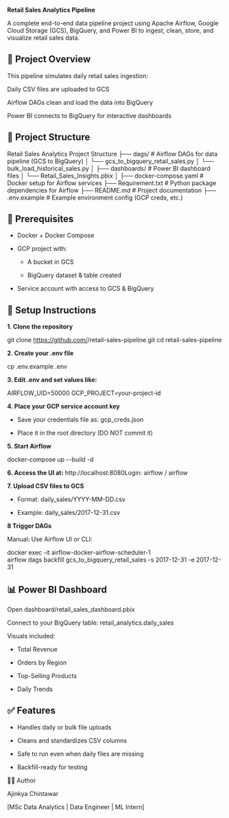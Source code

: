 **Retail Sales Analytics Pipeline**

A complete end-to-end data pipeline project using Apache Airflow, Google Cloud Storage (GCS), BigQuery, and Power BI to ingest, clean, store, and visualize retail sales data.

## 🚀 Project Overview

This pipeline simulates daily retail sales ingestion:

Daily CSV files are uploaded to GCS

Airflow DAGs clean and load the data into BigQuery

Power BI connects to BigQuery for interactive dashboards

## 📁 Project Structure

Retail Sales Analytics Project Structure
├── dags/                          # Airflow DAGs for data pipeline (GCS to BigQuery)
│   └── gcs_to_bigquery_retail_sales.py
│   └── bulk_load_historical_sales.py
│
├── dashboards/                    # Power BI dashboard files
│   └── Retail_Sales_Insights.pbix
│
├── docker-compose.yaml           # Docker setup for Airflow services
├── Requirement.txt               # Python package dependencies for Airflow
├── README.md                     # Project documentation
├── .env.example                  # Example environment config (GCP creds, etc.)


## 🧰 Prerequisites

- Docker + Docker Compose

- GCP project with:

  - A bucket in GCS

  - BigQuery dataset & table created

- Service account with access to GCS & BigQuery

## 🔐 Setup Instructions

**1. Clone the repository**

  git clone https://github.com/<your-username>/retail-sales-pipeline.git
  cd retail-sales-pipeline

**2. Create your .env file**

  cp .env.example .env

**3. Edit .env and set values like:**

  AIRFLOW_UID=50000
  GCP_PROJECT=your-project-id

**4. Place your GCP service account key**

  - Save your credentials file as: gcp_creds.json
  
  - Place it in the root directory (DO NOT commit it)

**5. Start Airflow**

  docker-compose up --build -d

**6. Access the UI at:** http://localhost:8080Login: airflow / airflow

**7. Upload CSV files to GCS**

  - Format: daily_sales/YYYY-MM-DD.csv
  
  - Example: daily_sales/2017-12-31.csv

**8 Trigger DAGs**

  Manual: Use Airflow UI or CLI:
  
  docker exec -it airflow-docker-airflow-scheduler-1 \
    airflow dags backfill gcs_to_bigquery_retail_sales -s 2017-12-31 -e 2017-12-31

## 📊 Power BI Dashboard

Open dashboard/retail_sales_dashboard.pbix

Connect to your BigQuery table: retail_analytics.daily_sales

Visuals included:

  - Total Revenue
  
  - Orders by Region
  
  - Top-Selling Products
  
  - Daily Trends

## ✅ Features

  - Handles daily or bulk file uploads
  
  - Cleans and standardizes CSV columns
  
  - Safe to run even when daily files are missing
  
  - Backfill-ready for testing

🙋‍♂️ Author

Ajinkya Chintawar

[MSc Data Analytics | Data Engineer | ML Intern]

